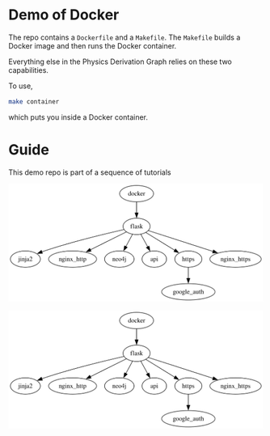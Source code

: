 # Demo of Docker

The repo contains a `Dockerfile` and a `Makefile`. 
The `Makefile` builds a Docker image and then runs the Docker container.

Everything else in the Physics Derivation Graph relies on these two capabilities.

To use,
```bash
make container
```
which puts you inside a Docker container.

# Guide

This demo repo is part of a sequence of tutorials

![sequence of demos](https://raw.githubusercontent.com/allofphysicsgraph/pdg_essential_demo_docker/refs/heads/main/tutorials_dependency_graph.svg)


![alt text](https://github.com/allofphysicsgraph/pdg_essential_demo_docker/blob/main/tutorials_dependency_graph.svg?raw=true)

